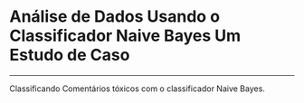 # Análise de Dados Usando o Classificador Naive Bayes Um Estudo de Caso
-------------------------------------------------------------------------
Classificando Comentários tóxicos com o classificador Naive Bayes.

